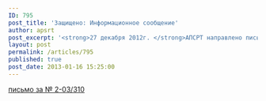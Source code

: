 ```yaml
---
ID: 795
post_title: 'Защищено: Информационное сообщение'
author: apsrt
post_excerpt: '<strong>27 декабря 2012г. </strong>АПСРТ направлено письмо Министру здравоохранения РФ В. И. Скворцовой за №2-03/310 с обоснованиями и предложением отмены приказа Минздравсоцразвития от 05.05.12 №499н по порядку установления состава аптечки для оснащения судов.'
layout: post
permalink: /articles/795
published: true
post_date: 2013-01-16 15:25:00
---
```

[<span style="text-decoration:underline;">письмо за № 2-03/310</span>][1]

 [1]: http://www.apsrt.ru/docs/er21.doc